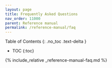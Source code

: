 ```yaml
---
layout: page
title: Frequently Asked Questions
nav_order: 11000
parent: Reference manual
permalink: /reference-manual/faq
---
```

Table of Contents
{: .no_toc .text-delta }

- TOC
{:toc}

{% include_relative _reference-manual-faq.md %}
